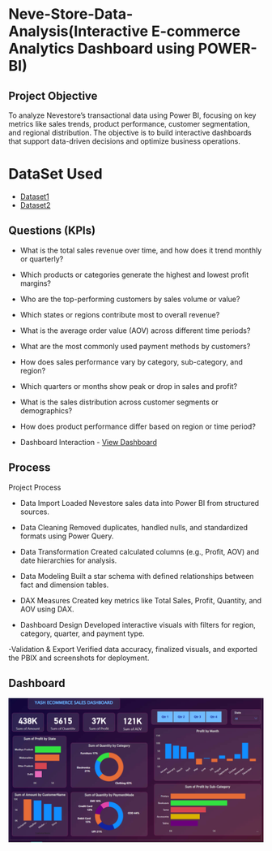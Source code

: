 # Neve-Store-Data-Analysis(Interactive E-commerce Analytics Dashboard using POWER-BI)
## Project Objective
To analyze Nevestore’s transactional data using Power BI, focusing on key metrics like sales trends, product performance, customer segmentation, and regional distribution. The objective is to build interactive dashboards that support data-driven decisions and optimize business operations.

# DataSet Used
- <a href="https://github.com/yashneve5/DATA_ANAYLSIS1_DASHBOARD/blob/main/Details.csv">Dataset1</a>
- <a href="https://github.com/yashneve5/DATA_ANAYLSIS1_DASHBOARD/blob/main/Orders.csv">Dataset2</a>

## Questions (KPIs)
- What is the total sales revenue over time, and how does it trend monthly or quarterly?
- Which products or categories generate the highest and lowest profit margins?
- Who are the top-performing customers by sales volume or value?
- Which states or regions contribute most to overall revenue?
- What is the average order value (AOV) across different time periods?
- What are the most commonly used payment methods by customers?
- How does sales performance vary by category, sub-category, and region?
- Which quarters or months show peak or drop in sales and profit?
- What is the sales distribution across customer segments or demographics?
- How does product performance differ based on region or time period?

- Dashboard Interaction - <a href="https://github.com/yashneve5/DATA_ANAYLSIS1_DASHBOARD/blob/main/YASHNEVE.pbix">View Dashboard</a>

## Process
Project Process
- Data Import
Loaded Nevestore sales data into Power BI from structured sources.

- Data Cleaning
Removed duplicates, handled nulls, and standardized formats using Power Query.

- Data Transformation
Created calculated columns (e.g., Profit, AOV) and date hierarchies for analysis.

- Data Modeling
Built a star schema with defined relationships between fact and dimension tables.

- DAX Measures
Created key metrics like Total Sales, Profit, Quantity, and AOV using DAX.

- Dashboard Design
Developed interactive visuals with filters for region, category, quarter, and payment type.

-Validation & Export
Verified data accuracy, finalized visuals, and exported the PBIX and screenshots for deployment.

## Dashboard

![Uploading Screenshot 2025-04-05 040553.png…](https://github.com/yashneve5/DATA_ANAYLSIS1_DASHBOARD/blob/main/Screenshot%202025-04-05%20031654.png)




